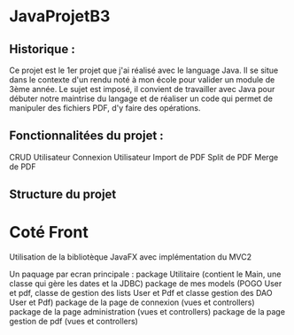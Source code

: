 # JavaProjetB3

## Historique :

Ce projet est le 1er projet que j'ai réalisé avec le language Java. 
Il se situe dans le contexte d'un rendu noté à mon école pour valider un module de 3ème année.
Le sujet est imposé, il convient de travailler avec Java pour débuter notre maintrise du langage et de réaliser un code
qui permet de manipuler des fichiers PDF, d'y faire des opérations.

## Fonctionnalitées du projet :

CRUD Utilisateur
Connexion Utilisateur
Import de PDF 
Split de PDF
Merge de PDF

## Structure du projet

# Coté Front

Utilisation de la bibliotèque JavaFX avec implémentation du MVC2

Un paquage par ecran principale :
package Utilitaire (contient le Main, une classe qui gère les dates et la JDBC)
package de mes models (POGO User et pdf, classe de gestion des lists User et Pdf et classe gestion des DAO User et Pdf)
package de la page de connexion (vues et controllers)
package de la page administration (vues et controllers)
package de la page gestion de pdf (vues et controllers)










